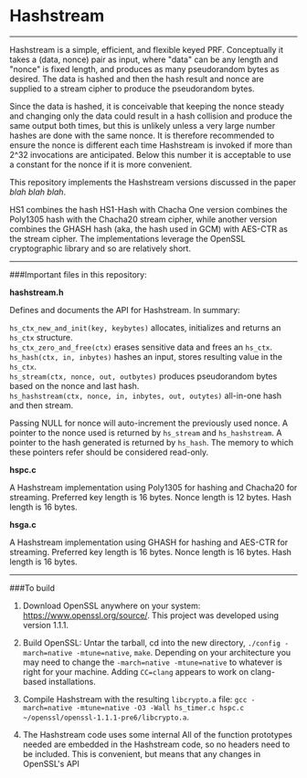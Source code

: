 # Hashstream

---

Hashstream is a simple, efficient, and flexible keyed PRF. Conceptually it takes a (data, nonce) pair as input, where "data" can be any length and "nonce" is fixed length, and produces as many pseudorandom bytes as desired. The data is hashed and then the hash result and nonce are supplied to a stream cipher to produce the pseudorandom bytes.

Since the data is hashed, it is conceivable that keeping the nonce steady and changing only the data could result in a hash collision and produce the same output both times, but this is unlikely unless a very large number hashes are done with the same nonce. It is therefore recommended to ensure the nonce is different each time Hashstream is invoked if more than 2^32 invocations are anticipated. Below this number it is acceptable to use a constant for the nonce if it is more convenient.

This repository implements the Hashstream versions discussed in the paper *blah blah blah*.

HS1 combines the hash HS1-Hash with Chacha
One version combines the Poly1305 hash with the Chacha20 stream cipher, while another version combines the GHASH hash (aka, the hash used in GCM) with AES-CTR as the stream cipher. The implementations leverage the OpenSSL cryptographic library and so are relatively short.

---

###Important files in this repository:

**hashstream.h**

Defines and documents the API for Hashstream. In summary:

`hs_ctx_new_and_init(key, keybytes)` allocates, initializes and returns an `hs_ctx` structure.  
`hs_ctx_zero_and_free(ctx)` erases sensitive data and frees an `hs_ctx`.   
`hs_hash(ctx, in, inbytes)` hashes an input, stores resulting value in the `hs_ctx`.  
`hs_stream(ctx, nonce, out, outbytes)` produces pseudorandom bytes based on the nonce and last hash.  
`hs_hashstream(ctx, nonce, in, inbytes, out, outytes)` all-in-one hash and then stream.

Passing NULL for nonce will auto-increment the previously used nonce. A pointer to the nonce used is returned by `hs_stream` and `hs_hashstream`. A pointer to the hash generated is returned by `hs_hash`. The memory to which these pointers refer should be considered read-only.

**hspc.c**

A Hashstream implementation using Poly1305 for hashing and Chacha20 for streaming. Preferred key length is 16 bytes. Nonce length is 12 bytes. Hash length is 16 bytes.

**hsga.c**

A Hashstream implementation using GHASH for hashing and AES-CTR for streaming. Preferred key length is 16 bytes. Nonce length is 16 bytes. Hash length is 16 bytes.

---

###To build

1. Download OpenSSL anywhere on your system: https://www.openssl.org/source/. This project was developed using version 1.1.1.

2. Build OpenSSL: Untar the tarball, cd into the new directory, `./config -march=native -mtune=native`, `make`. Depending on your architecture you may need to change the `-march=native -mtune=native` to whatever is right for your machine. Adding `CC=clang` appears to work on clang-based installations.

3. Compile Hashstream with the resulting `libcrypto.a` file: `gcc -march=native -mtune=native -O3 -Wall hs_timer.c hspc.c ~/openssl/openssl-1.1.1-pre6/libcrypto.a`.

4. The Hashstream code uses some internal All of the function prototypes needed are embedded in the Hashstream code, so no headers need to be included. This is convenient, but means that any changes in OpenSSL's API